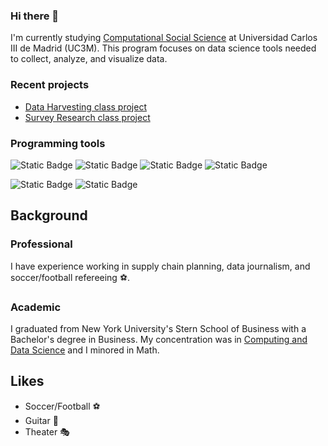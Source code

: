 ### Hi there 👋

I'm currently studying [Computational Social Science](https://www.uc3m.es/master/computational-social-science#home) at Universidad Carlos III de Madrid (UC3M). This program focuses on data science tools needed to collect, analyze, and visualize data. 

### Recent projects

* [Data Harvesting class project](https://github.com/frederickps/data-harvesting-project-eventbrite)
* [Survey Research class project](https://github.com/ericinthehaus/Opinions-on-transgender-rights-in-Europe_-An-analysis-from-the-European-social-service) 

### Programming tools

![Static Badge](https://img.shields.io/badge/Code-SQL-skyblue?style=flat)
![Static Badge](https://img.shields.io/badge/Excel-217346?style=flat&logo=microsoftexcel&labelColor=black)
![Static Badge](https://img.shields.io/badge/Code-R-informational?style=flat&logo=R&logoColor=white&color=276DC3)
![Static Badge](https://img.shields.io/badge/Power_Automate-%230066FF?style=flat&logo=powerautomate&labelColor=gray)

![Static Badge](https://img.shields.io/badge/Advanced_Modelling-grey?style=for-the-badge&color=orange)
![Static Badge](https://img.shields.io/badge/Data_Viz-gray?style=for-the-badge&color=blue)


## Background

### Professional 
I have experience working in supply chain planning, data journalism, and soccer/football refereeing ⚽.

### Academic
I graduated from New York University's Stern School of Business with a Bachelor's degree in Business. 
My concentration was in [Computing and Data Science](https://www.stern.nyu.edu/portal-partners/current-students/undergraduate/academics/degree-programs/bs-business/computing-and-data-science) and I minored in Math. 

## Likes

* Soccer/Football ⚽
* Guitar 🎸
* Theater 🎭



<!--
**ericinthehaus/ericinthehaus** is a ✨ _special_ ✨ repository because its `README.md` (this file) appears on your GitHub profile.

Here are some ideas to get you started:

- 🔭 I’m currently working on ...
- 🌱 I’m currently learning ...
- 👯 I’m looking to collaborate on ...
- 🤔 I’m looking for help with ...
- 💬 Ask me about ...
- 📫 How to reach me: ...
- 😄 Pronouns: ...
- ⚡ Fun fact: ...
-->
